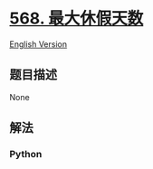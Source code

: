 # [568. 最大休假天数](https://leetcode-cn.com/problems/maximum-vacation-days)

[English Version](/leetcode/0500-0599/0568.Maximum%20Vacation%20Days/README_EN.md)

## 题目描述

<!-- 这里写题目描述 -->

None

## 解法

<!-- 这里可写通用的实现逻辑 -->

<!-- tabs:start -->

### **Python**

<!-- 这里可写当前语言的特殊实现逻辑 -->

```python

```

<!-- tabs:end -->
